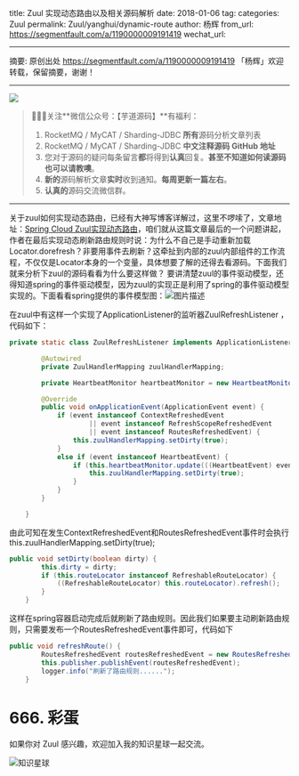 title: Zuul 实现动态路由以及相关源码解析
date: 2018-01-06
tag: 
categories: Zuul
permalink: Zuul/yanghui/dynamic-route
author: 杨辉
from_url: https://segmentfault.com/a/1190000009191419
wechat_url: 

-------

摘要: 原创出处 https://segmentfault.com/a/1190000009191419 「杨辉」欢迎转载，保留摘要，谢谢！


-------

![](http://www.iocoder.cn/images/common/wechat_mp_2017_07_31.jpg)

> 🙂🙂🙂关注**微信公众号：【芋道源码】**有福利：
> 1. RocketMQ / MyCAT / Sharding-JDBC **所有**源码分析文章列表
> 2. RocketMQ / MyCAT / Sharding-JDBC **中文注释源码 GitHub 地址**
> 3. 您对于源码的疑问每条留言**都**将得到**认真**回复。**甚至不知道如何读源码也可以请教噢**。
> 4. **新的**源码解析文章**实时**收到通知。**每周更新一篇左右**。
> 5. **认真的**源码交流微信群。

-------

关于zuul如何实现动态路由，已经有大神写博客详解过，这里不啰嗦了，文章地址：[Spring Cloud Zuul实现动态路由](http://mp.weixin.qq.com/s/4d-epBiq5b69fZTCSkiOzA)，咱们就从这篇文章最后的一个问题讲起，作者在最后实现动态刷新路由规则时说：为什么不自己是手动重新加载Locator.dorefresh？非要用事件去刷新？这牵扯到内部的zuul内部组件的工作流程，不仅仅是Locator本身的一个变量，具体想要了解的还得去看源码。下面我们就来分析下zuul的源码看看为什么要这样做？
要讲清楚zuul的事件驱动模型，还得知道spring的事件驱动模型，因为zuul的实现正是利用了spring的事件驱动模型实现的。下面看看spring提供的事件模型图：![图片描述](https://segmentfault.com/img/bVMJag?w=691&h=510)

在zuul中有这样一个实现了ApplicationListener的监听器ZuulRefreshListener ，代码如下：

```Java
private static class ZuulRefreshListener implements ApplicationListener<ApplicationEvent> {

        @Autowired
        private ZuulHandlerMapping zuulHandlerMapping;

        private HeartbeatMonitor heartbeatMonitor = new HeartbeatMonitor();

        @Override
        public void onApplicationEvent(ApplicationEvent event) {
            if (event instanceof ContextRefreshedEvent
                    || event instanceof RefreshScopeRefreshedEvent
                    || event instanceof RoutesRefreshedEvent) {
                this.zuulHandlerMapping.setDirty(true);
            }
            else if (event instanceof HeartbeatEvent) {
                if (this.heartbeatMonitor.update(((HeartbeatEvent) event).getValue())) {
                    this.zuulHandlerMapping.setDirty(true);
                }
            }
        }

    }
```

由此可知在发生ContextRefreshedEvent和RoutesRefreshedEvent事件时会执行this.zuulHandlerMapping.setDirty(true);

```Java
public void setDirty(boolean dirty) {
        this.dirty = dirty;
        if (this.routeLocator instanceof RefreshableRouteLocator) {
            ((RefreshableRouteLocator) this.routeLocator).refresh();
        }
    }
```

这样在spring容器启动完成后就刷新了路由规则。因此我们如果要主动刷新路由规则，只需要发布一个RoutesRefreshedEvent事件即可，代码如下

```Java
public void refreshRoute() {
        RoutesRefreshedEvent routesRefreshedEvent = new RoutesRefreshedEvent(routeLocator);
        this.publisher.publishEvent(routesRefreshedEvent);
        logger.info("刷新了路由规则......");
    }
```

# 666. 彩蛋

如果你对 Zuul  感兴趣，欢迎加入我的知识星球一起交流。

![知识星球](http://www.iocoder.cn/images/Architecture/2017_12_29/01.png)